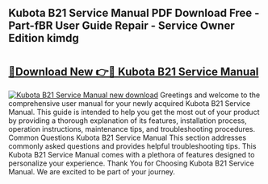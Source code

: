 ## Kubota B21 Service Manual PDF Download Free - Part-fBR User Guide Repair - Service Owner Edition kimdg

# <h2><a href="http://bc93320.oget.top/?id=Kubota+B21+Service+Manual">🔗Download New 👉🔴 Kubota B21 Service Manual</a></h2>

[![Kubota B21 Service Manual new download](https://i.imgur.com/5g1atiW.png)](http://bc93320.oget.top/?id=Kubota+B21+Service+Manual)
Greetings and welcome to the comprehensive user manual for your newly acquired Kubota B21 Service Manual. This guide is intended to help you get the most out of your product by providing a thorough explanation of its features, installation process, operation instructions, maintenance tips, and troubleshooting procedures. Common Questions Kubota B21 Service Manual This section addresses commonly asked questions and provides helpful troubleshooting tips. This Kubota B21 Service Manual comes with a plethora of features designed to personalize your experience. Thank You for Choosing Kubota B21 Service Manual. We are excited to be part of your journey.
